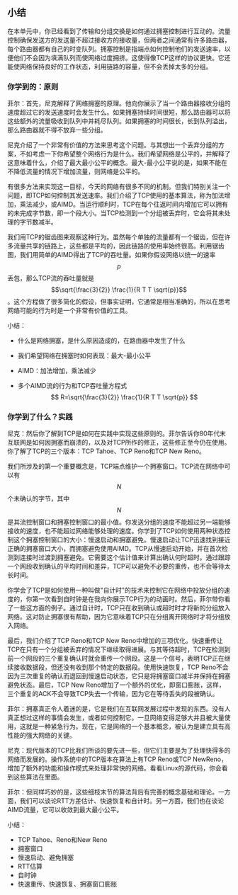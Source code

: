 ## 小结

在本单元中，你已经看到了传输和分组交换是如何通过拥塞控制进行互动的。流量控制确保发送方的发送量不超过接收方的接收量，但两者之间通常有许多路由器，每个路由器都有自己的时变队列。拥塞控制是指端点如何控制他们的发送速率，以便他们不会因为填满队列而使网络过度拥挤。这使得像TCP这样的协议更快。它还能使网络保持良好的工作状态，利用链路的容量，但不会丢掉太多的分组。



### 你学到的：原则

菲尔：首先，尼克解释了网络拥塞的原理。他向你展示了当一个路由器接收分组的速度超过它的发送速度时会发生什么。如果拥塞持续时间很短，那么路由器可以将这些额外的流量吸收到队列中并耗尽队列。如果拥塞的时间很长，长到队列溢出，那么路由器就不得不放弃一些分组。

尼克介绍了一个非常有价值的方法来思考这个问题。与其想出一个丢弃分组的方案，不如考虑一下你希望整个网络行为是什么。我们希望网络是公平的，并解释了这意味着什么，介绍了最大最小公平的概念。最大-最小公平说的是，如果不能在不降低流量的情况下增加流量，则网络是公平的。

有很多方法来实现这一目标，今天的网络有很多不同的机制。但我们特别关注一个问题，即TCP如何控制其发送速率。我们介绍了TCP使用的基本算法，称为加法增加，乘法减少，或AIMD。当运行顺利时，TCP在每个往返时间内增加它可以拥有的未完成字节数，即一个段大小。当TCP检测到一个分组被丢弃时，它会将其未处理的字节数减半。

我们用TCP的锯齿图来观察这种行为。虽然每个单独的流量都有一个锯齿，但在许多流量共享的链路上，这些都是平均的，因此链路的使用率始终很高。利用锯齿图，我们用简单的AIMD得出了TCP的吞吐量。如果你假设网络以统一的速率$$p$$丢包，那么TCP流的吞吐量就是$$\sqrt{\frac{3}{2}} \frac{1}{R T T \sqrt{p}}$$。这个方程做了很多简化的假设，但事实证明，它通常是相当准确的，所以在思考网络可能的行为时是一个非常有价值的工具。

小结：

- 什么是网络拥塞，是什么原因造成的，在路由器中发生了什么

- 我们希望网络在拥塞时如何表现：最大-最小公平

- AIMD：加法增加，乘法减少 

- 多个AIMD流的行为和TCP吞吐量方程式
  $$
  R=\sqrt{\frac{3}{2}} \frac{1}{R T T \sqrt{p}}
  $$



### 你学到了什么？实践

尼克：然后你了解到TCP是如何在实践中实现这些原则的。菲尔告诉你80年代末互联网是如何因拥塞而崩溃的，以及对TCP所作的修正，这些修正至今仍在使用。你了解了TCP的三个版本：TCP Tahoe、TCP Reno和TCP New Reno。

我们所涉及的第一个重要概念是，TCP端点维护一个拥塞窗口。TCP流在网络中可以有$$N$$个未确认的字节，其中$$N$$是其流控制窗口和拥塞控制窗口的最小值。你发送分组的速度不能超过另一端能够接收的速度，也不能超过网络能够处理的速度。你学到了TCP如何使用两种状态控制这个拥塞控制窗口的大小：慢速启动和拥塞避免。慢速启动让TCP迅速找到接近正确的拥塞窗口大小，而拥塞避免使用AIMD。TCP从慢速启动开始，并在首次检测到连接时过渡到拥塞避免。它需要这个估计值来计算出确认何时超时。通过跟踪一个网段收到确认的平均时间和差异，TCP可以避免不必要的重传，也不会等待太长时间。

你学会了TCP是如何使用一种叫做"自计时"的技术来控制它在网络中投放分组的速度的，你第一次看到自时钟是在我向你展示TCP行为的动画时。然后，菲尔带你看了一些这方面的例子。通过自计时，TCP只在收到确认或超时时才将新的分组放入网络。这对防止拥塞很有帮助，因为它意味着TCP只在分组离开网络时才将分组放入网络。

最后，我们介绍了TCP Reno和TCP New Reno中增加的三项优化。快速重传让TCP在只有一个分组被丢弃的情况下继续取得进展。与其等待超时，TCP在检测到前一个网段的三个重复确认时就会重传一个网段。这是一个信号，表明TCP正在继续接收数据段，但还没有收到那个特定的数据段。使用快速恢复，TCP Reno不会因为三次重复的确认而退回到慢速启动状态，它只是将拥塞窗口减半并保持在拥塞避免状态。最后，TCP New Reno增加了一个额外的优化，即窗口膨胀，这样，三个重复的ACK不会导致TCP失去一个传输，因为它在等待丢失的段被确认。

菲尔：拥塞真正令人着迷的是，它是我们在互联网发展过程中发现的东西。没有人真正想过这样的事情会发生，或者如何控制它。一旦网络变得足够大并且被大量使用，这就是一种紧急行为。现在，它是网络的一个基本概念，被认为是建立具有高性能的强大网络的关键。

尼克：现代版本的TCP比我们所谈的要先进一些，但它们主要是为了处理快得多的网络而发展的。操作系统中的TCP版本在算法上有TCP Reno或TCP NewReno，增加了额外的功能和操作模式来处理非常快的网络。看看Linux的源代码，你会看到这些算法在里面。

菲尔：但同样巧妙的是，这些细枝末节的算法背后有完善的概念基础和理论。一方面，我们可以谈论RTT方差估计、快速恢复和自计时。另一方面，我们也在谈论AIMD流量，它可以收敛到最大最小公平。

小结：

- TCP Tahoe、Reno和New Reno
- 拥塞窗口
- 慢速启动、避免拥塞
- RTT估算
- 自时钟
- 快速重传、快速恢复、拥塞窗口膨胀